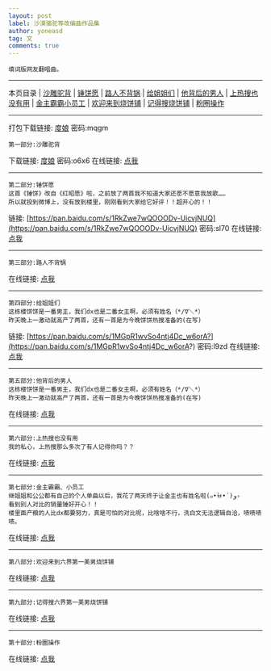 ```yaml
---
layout: post
label: 沙漠骆驼等改编曲作品集
author: yoneasd
tag: 文
comments: true
---
```


    填词版网友翻唱曲。
    
---

本页目录 \| [沙雕驼背](#dxjje)  \| [锤饼愿](#dxjja) \| [路人不背锅](#dxjjb) \| [给姐姐们](#dxjjc) \| [他背后的男人](#dxjjd) \| [上热搜也没有用](#dxjjf) \| [金主霸霸小员工](#dxjjg) \| [欢迎来到烧饼铺](#dxjjh) \| [记得搜烧饼铺](#dxjji) \| [粉圈操作](#dxjjj)

---

打包下载链接: [度娘](https://pan.baidu.com/s/1CoE1CWqV3xEdV6DZ_IE6XA?) 密码:mqgm

<a name="dxjje"></a>

    第一部分:沙雕驼背
    
下载链接: [度娘](https://pan.baidu.com/s/1lcLpVt5WMKogy_e6XYg5gw) 密码:o6x6
在线链接: [点我](http://star-fans.com/app/dist/play.html?id=708168&shareuserid=811078&sharetime=1542362043040&isqrcode=0&platform=5)

---

<a name="dxjja"></a>

    第二部分:锤饼愿
    这首《锤饼》改自《红昭愿》啦，之前放了两首我不知道大家还愿不愿意我放歌……
    所以就投到微博上，没有放到楼里，刚刚看到大家给它好评！！超开心的！！
    
链接: [https://pan.baidu.com/s/1RkZwe7wQOOODv-UicvjNUQ](https://pan.baidu.com/s/1RkZwe7wQOOODv-UicvjNUQ) 密码:sl70
在线链接: [点我](http://star-fans.com/app/dist/play.html?id=708328&shareuserid=811078&sharetime=1542362077882&isqrcode=0&platform=5)

---

<a name="dxjjb"></a>

    第三部分:路人不背锅
    
在线链接: [点我](http://star-fans.com/app/dist/play.html?id=708441&shareuserid=811078&sharetime=1542362109986&isqrcode=0&platform=5)

---

<a name="dxjjc"></a>

    第四部分:给姐姐们
    这栋楼饼饼是一番男主，我们dx也是二番女主啊，必须有姓名（*/∇＼*）
    昨天晚上一激动就高产了两首，还有一首是为今晚饼饼热搜准备的(在写)
    
链接: [https://pan.baidu.com/s/1MGpR1wvSo4ntj4Dc_w6orA?](https://pan.baidu.com/s/1MGpR1wvSo4ntj4Dc_w6orA?) 密码:l9zd
在线链接: [点我](http://star-fans.com/app/dist/play.html?id=708511&shareuserid=811078&sharetime=1542362146582&isqrcode=0&platform=5)

---

<a name="dxjjd"></a>

    第五部分:他背后的男人
    这栋楼饼饼是一番男主，我们dx也是二番女主啊，必须有姓名（*/∇＼*）
    昨天晚上一激动就高产了两首，还有一首是为今晚饼饼热搜准备的(在写)
    
在线链接: [点我](http://star-fans.com/app/dist/play.html?id=708586&shareuserid=811078&sharetime=1542362202060&isqrcode=0&platform=5)

---

<a name="dxjjf"></a>

    第六部分:上热搜也没有用
    我的私心，上热搜那么多次了有人记得你吗？？
    
在线链接: [点我](http://star-fans.com/app/dist/play.html?id=708370&shareuserid=811078&sharetime=1542362717180&isqrcode=0&platform=5)

---

<a name="dxjjg"></a>

    第七部分:金主霸霸、小员工
    继姐姐和公公都有自己的个人单曲以后，我花了两天终于让金主也有姓名啦(๑•̀ㅂ•́)و✧
    看到别人对比的销量锤好开心！！
    楼里面产粮的人比dx都要努力，真是可怕的对比呢，比啥啥不行，洗白文无法逻辑自洽，啧啧啧啧。
    
在线链接: [点我](http://star-fans.com/app/dist/play.html?id=709540&shareuserid=811078&sharetime=1542623089645&isqrcode=0&platform=5)

---

<a name="dxjjh"></a>

    第八部分:欢迎来到六界第一美男烧饼铺

在线链接: [点我](http://star-fans.com/app/dist/play.html?id=709656&shareuserid=811078&sharetime=1542707843667&isqrcode=0&platform=5)

---

<a name="dxjji"></a>

    第九部分:记得搜六界第一美男烧饼铺
    
在线链接: [点我](http://star-fans.com/app/dist/play.html?id=709642&shareuserid=811078&sharetime=1542707912515&isqrcode=0&platform=5)

---

<a name="dxjjj"></a>

    第十部分:粉圈操作
    
在线链接: [点我](http://star-fans.com/app/dist/play.html?id=709825&shareuserid=811599&sharetime=1542763551&isqrcode=0&platform=2)

